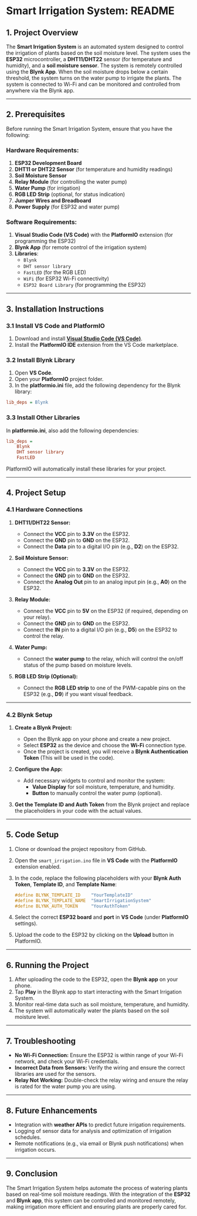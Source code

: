 
# Smart Irrigation System: README

## 1. Project Overview

The **Smart Irrigation System** is an automated system designed to control the irrigation of plants based on the soil moisture level. The system uses the **ESP32** microcontroller, a **DHT11/DHT22** sensor (for temperature and humidity), and a **soil moisture sensor**. The system is remotely controlled using the **Blynk App**. When the soil moisture drops below a certain threshold, the system turns on the water pump to irrigate the plants. The system is connected to Wi-Fi and can be monitored and controlled from anywhere via the Blynk app.

---

## 2. Prerequisites

Before running the Smart Irrigation System, ensure that you have the following:

### Hardware Requirements:
1. **ESP32 Development Board**
2. **DHT11 or DHT22 Sensor** (for temperature and humidity readings)
3. **Soil Moisture Sensor**
4. **Relay Module** (for controlling the water pump)
5. **Water Pump** (for irrigation)
6. **RGB LED Strip** (optional, for status indication)
7. **Jumper Wires and Breadboard**
8. **Power Supply** (for ESP32 and water pump)

### Software Requirements:
1. **Visual Studio Code (VS Code)** with the **PlatformIO** extension (for programming the ESP32)
2. **Blynk App** (for remote control of the irrigation system)
3. **Libraries**:
   - `Blynk`
   - `DHT sensor library`
   - `FastLED` (for the RGB LED)
   - `WiFi` (for ESP32 Wi-Fi connectivity)
   - `ESP32 Board Library` (for programming the ESP32)

---

## 3. Installation Instructions

### 3.1 Install VS Code and PlatformIO

1. Download and install **[Visual Studio Code (VS Code)](https://code.visualstudio.com/)**.
2. Install the **PlatformIO IDE** extension from the VS Code marketplace.

### 3.2 Install Blynk Library

1. Open **VS Code**.
2. Open your **PlatformIO** project folder.
3. In the **platformio.ini** file, add the following dependency for the Blynk library:

```ini
lib_deps = Blynk
```

### 3.3 Install Other Libraries

In **platformio.ini**, also add the following dependencies:

```ini
lib_deps = 
    Blynk
    DHT sensor library
    FastLED
```

PlatformIO will automatically install these libraries for your project.

---

## 4. Project Setup

### 4.1 Hardware Connections

1. **DHT11/DHT22 Sensor:**
   - Connect the **VCC** pin to **3.3V** on the ESP32.
   - Connect the **GND** pin to **GND** on the ESP32.
   - Connect the **Data** pin to a digital I/O pin (e.g., **D2**) on the ESP32.

2. **Soil Moisture Sensor:**
   - Connect the **VCC** pin to **3.3V** on the ESP32.
   - Connect the **GND** pin to **GND** on the ESP32.
   - Connect the **Analog Out** pin to an analog input pin (e.g., **A0**) on the ESP32.

3. **Relay Module:**
   - Connect the **VCC** pin to **5V** on the ESP32 (if required, depending on your relay).
   - Connect the **GND** pin to **GND** on the ESP32.
   - Connect the **IN** pin to a digital I/O pin (e.g., **D5**) on the ESP32 to control the relay.

4. **Water Pump:**
   - Connect the **water pump** to the relay, which will control the on/off status of the pump based on moisture levels.

5. **RGB LED Strip (Optional):**
   - Connect the **RGB LED strip** to one of the PWM-capable pins on the ESP32 (e.g., **D9**) if you want visual feedback.

---

### 4.2 Blynk Setup

1. **Create a Blynk Project:**
   - Open the Blynk app on your phone and create a new project.
   - Select **ESP32** as the device and choose the **Wi-Fi** connection type.
   - Once the project is created, you will receive a **Blynk Authentication Token** (This will be used in the code).

2. **Configure the App:**
   - Add necessary widgets to control and monitor the system:
     - **Value Display** for soil moisture, temperature, and humidity.
     - **Button** to manually control the water pump (optional).

3. **Get the Template ID and Auth Token** from the Blynk project and replace the placeholders in your code with the actual values.

---

## 5. Code Setup

1. Clone or download the project repository from GitHub.
2. Open the `smart_irrigation.ino` file in **VS Code** with the **PlatformIO** extension enabled.
3. In the code, replace the following placeholders with your **Blynk Auth Token**, **Template ID**, and **Template Name**:
   ```cpp
   #define BLYNK_TEMPLATE_ID    "YourTemplateID"
   #define BLYNK_TEMPLATE_NAME  "SmartIrrigationSystem"
   #define BLYNK_AUTH_TOKEN     "YourAuthToken"
   ```

4. Select the correct **ESP32 board** and **port** in **VS Code** (under **PlatformIO** settings).
5. Upload the code to the ESP32 by clicking on the **Upload** button in PlatformIO.

---

## 6. Running the Project

1. After uploading the code to the ESP32, open the **Blynk app** on your phone.
2. Tap **Play** in the Blynk app to start interacting with the Smart Irrigation System.
3. Monitor real-time data such as soil moisture, temperature, and humidity.
4. The system will automatically water the plants based on the soil moisture level.

---

## 7. Troubleshooting

- **No Wi-Fi Connection:** Ensure the ESP32 is within range of your Wi-Fi network, and check your Wi-Fi credentials.
- **Incorrect Data from Sensors:** Verify the wiring and ensure the correct libraries are used for the sensors.
- **Relay Not Working:** Double-check the relay wiring and ensure the relay is rated for the water pump you are using.

---

## 8. Future Enhancements

- Integration with **weather APIs** to predict future irrigation requirements.
- Logging of sensor data for analysis and optimization of irrigation schedules.
- Remote notifications (e.g., via email or Blynk push notifications) when irrigation occurs.

---

## 9. Conclusion

The Smart Irrigation System helps automate the process of watering plants based on real-time soil moisture readings. With the integration of the **ESP32** and **Blynk app**, this system can be controlled and monitored remotely, making irrigation more efficient and ensuring plants are properly cared for.

```

